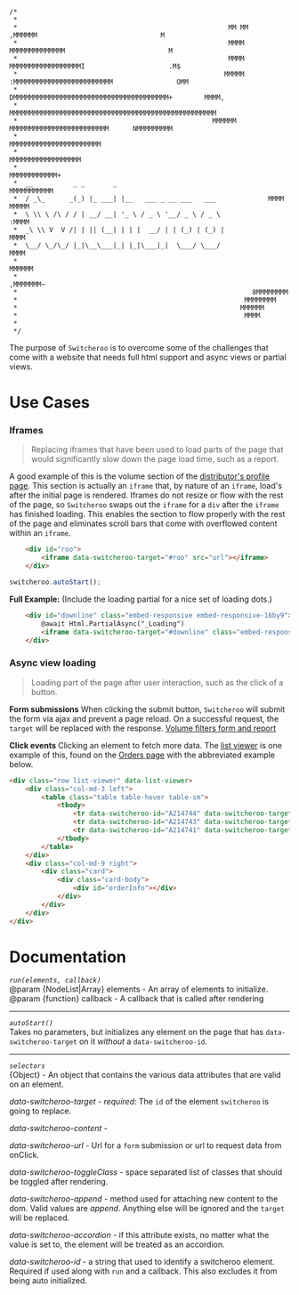 ```
/*
 *  
 *                                                     MM MM           ,MMMMMM                               M
 *                                                     MMMM         MMMMMMMMMMMMMM                          M
 *                                                     MMMM       MMMMMMMMMMMMMMMMMMI                     .M$
 *                                                    MMMMM   :MMMMMMMMMMMMMMMMMMMMMMMMM                OMM
 *                                                  DMMMMMMMMMMMMMMMMMMMMMMMMMMMMMMMMMMMMMMM+        MMMM,
 *                                                 MMMMMMMMMMMMMMMMMMMMMMMMMMMMMMMMMMMMMMMMMMMMMMMMMMMM
 *                                                 MMMMMM MMMMMMMMMMMMMMMMMMMMMMMMM      NMMMMMMMMM
 *                                                         MMMMMMMMMMMMMMMMMMMMMMM
 *                                                          MMMMMMMMMMMMMMMMMM
 *                                                            MMMMMMMMMMMM+
 *  __          _ _       _                                     MMMMMMMMMMM
 *  / _\_      _(_) |_ ___| |__   ___ _ __ ___   ___             MMMM MMMMM
 *  \ \\ \ /\ / / | __/ __| '_ \ / _ \ '__/ _ \ / _ \                 :MMMM
 *  _\ \\ V  V /| | || (__| | | |  __/ | | (_) | (_) |                 MMMM
 *  \__/ \_/\_/ |_|\__\___|_| |_|\___|_|  \___/ \___/                  MMMM
 *                                                                 MMMMMM
 *                                                              ,MMMMMMM~
 *                                                           8MMMMMMMM
 *                                                         MMMMMMMM
 *                                                        MMMMMM
 *                                                         MMMM
 * 
 */
```

The purpose of `Switcheroo` is to overcome some of the challenges that come with a website that needs full html support and async views or partial views. 

# Use Cases
### Iframes
>  Replacing iframes that have been used to load parts of the page that would significantly slow down the page load time, such as a report.

A good example of this is the volume section of the [distributor's profile page](http://servervm-web:8080/distributors/21005640#Volumes). This section is actually an `iframe` that, by nature of an `iframe`, load's after the initial page is rendered. Iframes do not resize or flow with the rest of the page, so `Switcheroo` swaps out the `iframe` for a `div` after the `iframe` has finished loading. This enables the section to flow properly with the rest of the page and eliminates scroll bars that come with overflowed content within an `iframe`.

```html
    <div id="roo">
        <iframe data-switcheroo-target="#roo" src="url"></iframe>
    </div>
```
```js
switcheroo.autoStart();
```


**Full Example:** (Include the loading partial for a nice set of loading dots.)
```html
    <div id="downline" class="embed-responsive embed-responsive-16by9">
        @await Html.PartialAsync("_Loading")
        <iframe data-switcheroo-target="#downline" class="embed-responsive-item" src="@Url.Action("Downline", "Distributors", new {Model.DistributorId, Model.DownlineDate, Model.OnlyIncludeOperational})"></iframe>
    </div>
```
### Async view loading
>  Loading part of the page after user interaction, such as the click of a button.

**Form submissions**
When clicking the submit button, `Switcheroo` will submit the form via ajax and prevent a page reload. On a successful request, the `target` will be replaced with the response. 
[Volume filters form and report](http://servervm-web:8080/distributors/21005640#Volumes)

**Click events**
Clicking an element to fetch more data. The [list viewer](http://code.conklin.com/portal/aggregate/wikis/code/list-viewer) is one example of this, found on the [Orders page](http://servervm-web:8080/orders) with the abbreviated example below.

```html
<div class="row list-viewer" data-list-viewer>
    <div class="col-md-3 left">
        <table class="table table-hover table-sm">
            <tbody>
                <tr data-switcheroo-id="A214744" data-switcheroo-target="#orderInfo" data-switcheroo-url="/api/orders/A214744" data-switcheroo-toggle-class="alert-info"></tr>
                <tr data-switcheroo-id="A214743" data-switcheroo-target="#orderInfo" data-switcheroo-url="/api/orders/A214743" data-switcheroo-toggle-class="alert-info"></tr>
                <tr data-switcheroo-id="A214741" data-switcheroo-target="#orderInfo" data-switcheroo-url="/api/orders/A214741" data-switcheroo-toggle-class="alert-info"></tr>
            </tbody>
        </table>
    </div>
    <div class="col-md-9 right">
        <div class="card">
            <div class="card-body">
                <div id="orderInfo"></div>
            </div>
        </div>
    </div>
</div>
```

# Documentation
>>>
*`run(elements, callback)`*  
@param {NodeList|Array} elements - An array of elements to initialize.  
@param {function} callback - A callback that is called after rendering  
>>>

----

>>>
*`autoStart()`*  
Takes no parameters, but initializes any element on the page that has `data-switcheroo-target` on it *without* a `data-switcheroo-id`.
>>>

---

>>>
*`selectors`*  
{Object} - An object that contains the various data attributes that are valid on an element.

*data-switcheroo-target* - *required*: The `id` of the element `switcheroo` is going to replace.  

*data-switcheroo-content* -  

*data-switcheroo-url* - Url for a `form` submission or url to request data from onClick.   

*data-switcheroo-toggleClass* - space separated list of classes that should be toggled after rendering.  

*data-switcheroo-append* - method used for attaching new content to the dom. Valid values are *append*. Anything else will be ignored and the `target` will be replaced.

*data-switcheroo-accordion* - if this attribute exists, no matter what the value is set to, the element will be treated as an accordion.  

*data-switcheroo-id* - a string that used to identify a switcheroo element. Required if used along with `run` and a callback. This also excludes it from being auto initialized.
>>>
